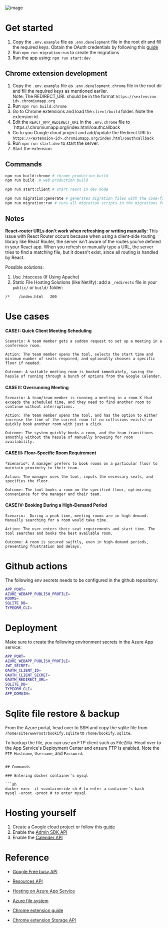 ![image](https://github.com/user-attachments/assets/c624fbc6-5673-4c85-ae4a-74d298b73089)

# Get started
1. Copy the `.env.example` file as `.env.development` file in the root dir and fill the required keys. Obtain the OAuth credentials by following this [guide](#hosting-yourself)
2. Run `npm run migration:run` to create the migrations
3. Run the app using: `npm run start:dev`

## Chrome extension development

1. Copy the `.env.example` file as `.env.development.chrome` file in the root dir and fill the required keys as mentioned earlier. <br> 
Note: The REDIRECT_URL should be in the format `https://<extension-id>.chromiumapp.org` 
2. Run `npm run build:chrome`
3. Go to Chrome extensions and load the `client/build` folder. Note the extension id.
4. Edit the `REACT_APP_REDIRECT_URI` in the `.env.chrome` file to `https://<extension-id>.chromiumapp.org/index.html/oauthcallback
5. Go to you Google cloud project and add/update the Redirect URI to `https://<extension-id>.chromiumapp.org/index.html/oauthcallback`
6. Run `npm run start:dev` to start the server.
7. Start the extension

## Commands 

```bash
npm run build:chrome # chrome production build 
npm run build  # web production build

npm run start:client # start react in dev mode

npm run migration:generate # generates migration files with the code-first-approach based on code changes and current db tables
npm run migration:run # runs all migration scripts in the migrations folder
```

## Notes

<b>React-router URLs don't work when refreshing or writing manually</b>: This issue with React Router occurs because when using a client-side routing library like React Router, the server isn't aware of the routes you've defined in your React app. When you refresh or manually type a URL, the server tries to find a matching file, but it doesn't exist, since all routing is handled by React.

Possible solutions:

1. Use .htaccess (If Using Apache)
2. Static File Hosting Solutions (like Netlify): add a `_redirects` file in your `public/` or `build/` folder:
```
/*    /index.html   200
```

# Use cases

#### CASE I: Quick Client Meeting Scheduling

```
Scenario: A team member gets a sudden request to set up a meeting in a conference room.

Action: The team member opens the tool, selects the start time and minimum number of seats required, and optionally chooses a specific floor if needed. 

Outcome: A suitable meeting room is booked immediately, saving the hassle of running through a bunch of options from the Google Calender.

```
#### CASE II: Overrunning Meeting
```
Scenario: A team/team member is running a meeting in a room X that exceeds the scheduled time, and they need to find another room to continue without interruptions. 

Action: The team member opens the tool, and has the option to either increase the time of the current room (if no collisions exists) or quickly book another room with just a click 

Outcome: The system quickly books a room, and the team transitions smoothly without the hassle of manually browsing for room availability.
```

#### CASE III: Floor-Specific Room Requirement
```
*Scenario*: A manager prefers to book rooms on a particular floor to maintain proximity to their team. 

Action: The manager uses the tool, inputs the necessary seats, and specifies the floor. 

Outcome: The tool books a room on the specified floor, optimizing convenience for the manager and their team.
```
#### CASE IV: Booking During a High-Demand Period
```
Scenario:  During a peak time, meeting rooms are in high demand. Manually searching for a room would take time.

Action: The user enters their seat requirements and start time. The tool searches and books the best available room.

Outcome: A room is secured swiftly, even in high-demand periods, preventing frustration and delays.
```


# Github actions

The following env secrets needs to be configured in the github repository: 

```bash
APP_PORT=
AZURE_WEBAPP_PUBLISH_PROFILE=
ROOMS=
SQLITE_DB=
TYPEORM_CLI=
```

# Deployment

Make sure to create the following environment secrets in the Azure App service:

```bash
APP_PORT=
AZURE_WEBAPP_PUBLISH_PROFILE=
JWT_SECRET=
OAUTH_CLIENT_ID=
OAUTH_CLIENT_SECRET=
OAUTH_REDIRECT_URL=
SQLITE_DB=
TYPEORM_CLI=
APP_DOMAIN=
```

# Sqlite file restore & backup

From the Azure portal, head over to SSH and copy the sqlite file from `/home/site/wwwroot/bookify.sqlite` to `/home/bookify.sqlite`.

To backup the file, you can use an FTP client such as FileZilla. Head over to the App Service's Deployment Center and ensure FTP is enabled. Note the `FTP Hostname`, `Username`, and `Password`.

```

## Commands

### Entering docker container's mysql

```sh
docker exec -it <containerid> sh # to enter a container's bash
mysql -uroot -proot # to enter mysql
```

# Hosting yourself

1. Create a Google cloud project or follow this [guide](https://developers.google.com/calendar/api/quickstart/js#set_up_your_environment)
1. Enable the [Admin SDK API](https://console.cloud.google.com/apis/api/admin.googleapis.com/overview)
2. Enable the [Calender API](https://console.cloud.google.com/flows/enableapi?apiid=calendar-json.googleapis.com)


# Reference

- [Google Free busy API](https://developers.google.com/calendar/api/v3/reference/freebusy/query?apix_params=%7B%22resource%22%3A%7B%22timeMin%22%3A%222024-08-27T00%3A00%3A00%2B02%3A00%22%2C%22timeMax%22%3A%222024-09-27T23%3A59%3A59%2B02%3A00%22%2C%22items%22%3A%5B%7B%22id%22%3A%22Ada%20Bit%2010%40resource.calendar.google.com%22%7D%2C%7B%22id%22%3A%22c_1888flqi3ecr4gb0k9armpk8k9ics%40resource.calendar.google.com%22%7D%2C%7B%22id%22%3A%22RESOURCE_ID_3%40resource.calendar.google.com%22%7D%5D%7D%7D )

- [Resources API](https://developers.google.com/admin-sdk/directory/reference/rest/v1/resources.calendars/list?apix_params=%7B%22customer%22%3A%22my_customer%22%2C%22maxResults%22%3A20%7D)

- [Hosting on Azure App Service](https://docs.github.com/en/actions/use-cases-and-examples/deploying/deploying-nodejs-to-azure-app-service)

- [Azure file system](https://github.com/projectkudu/kudu/wiki/Understanding-the-Azure-App-Service-file-system)

- [Chrome extension guide](https://developer.chrome.com/docs/extensions/get-started/tutorial/hello-world)

- [Chrome extension Storage API](https://developer.chrome.com/docs/extensions/reference/api/storage)